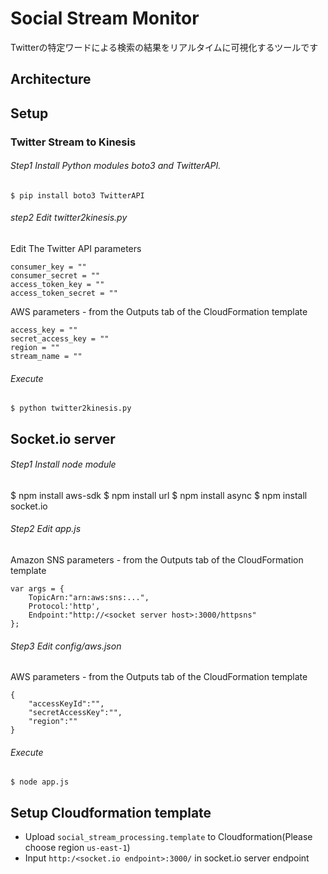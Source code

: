# Social Stream Monitor
Twitterの特定ワードによる検索の結果をリアルタイムに可視化するツールです

## Architecture



## Setup
### Twitter Stream to Kinesis
###### Step1 Install Python modules boto3 and TwitterAPI.

    $ pip install boto3 TwitterAPI

###### step2 Edit twitter2kinesis.py

Edit The Twitter API parameters

    consumer_key = ""
    consumer_secret = ""
    access_token_key = ""
    access_token_secret = ""
    
AWS parameters - from the Outputs tab of the CloudFormation template

    access_key = ""
    secret_access_key = ""
    region = ""
    stream_name = ""
    
###### Execute

    $ python twitter2kinesis.py
    
## Socket.io server
###### Step1 Install node module

   $ npm install aws-sdk
   $ npm install url
   $ npm install async
   $ npm install socket.io
   
###### Step2 Edit app.js

Amazon SNS parameters - from the Outputs tab of the CloudFormation template

    var args = {
        TopicArn:"arn:aws:sns:...",
        Protocol:'http',
        Endpoint:"http://<socket server host>:3000/httpsns"
    };


###### Step3 Edit config/aws.json

AWS parameters - from the Outputs tab of the CloudFormation template

    {
        "accessKeyId":"",
        "secretAccessKey":"",
        "region":""
    }

###### Execute
    $ node app.js

## Setup Cloudformation template
- Upload `social_stream_processing.template` to Cloudformation(Please choose region `us-east-1`)
- Input `http:/<socket.io endpoint>:3000/` in socket.io server endpoint
